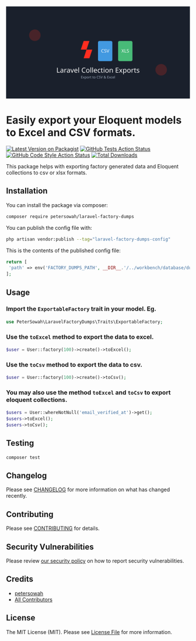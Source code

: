<p align="center"><img src="/art/social-card.svg" alt="Social Card of Laravel Activity Log"></p>

# Easily export your Eloquent models to Excel and CSV formats.

[![Latest Version on Packagist](https://img.shields.io/packagist/v/petersowah/laravel-factory-dumps.svg?style=flat-square)](https://packagist.org/packages/petersowah/laravel-factory-dumps)
[![GitHub Tests Action Status](https://img.shields.io/github/actions/workflow/status/petersowah/laravel-factory-dumps/run-tests.yml?branch=main&label=tests&style=flat-square)](https://github.com/petersowah/laravel-factory-dumps/actions?query=workflow%3Arun-tests+branch%3Amain)
[![GitHub Code Style Action Status](https://img.shields.io/github/actions/workflow/status/petersowah/laravel-factory-dumps/fix-php-code-style-issues.yml?branch=main&label=code%20style&style=flat-square)](https://github.com/petersowah/laravel-factory-dumps/actions?query=workflow%3A"Fix+PHP+code+style+issues"+branch%3Amain)
[![Total Downloads](https://img.shields.io/packagist/dt/petersowah/laravel-factory-dumps.svg?style=flat-square)](https://packagist.org/packages/petersowah/laravel-factory-dumps)

This package helps with exporting factory generated data and Eloquent collections to csv or xlsx formats.
## Installation

You can install the package via composer:

```bash
composer require petersowah/laravel-factory-dumps
```

You can publish the config file with:

```bash
php artisan vendor:publish --tag="laravel-factory-dumps-config"
```

This is the contents of the published config file:

```php
return [
 'path' => env('FACTORY_DUMPS_PATH', __DIR__.'/../workbench/database/dumps'),
];
```

## Usage
### Import the `ExportableFactory` trait in your model. Eg.

```php
use PeterSowah\LaravelFactoryDumps\Traits\ExportableFactory;
```

### Use the `toExcel` method to export the data to excel.
```php
$user = User::factory(100)->create()->toExcel();
```

### Use the `toCsv` method to export the data to csv.
```php
$user = User::factory(100)->create()->toCsv();
```
### You may also use the method `toExcel` and `toCsv` to export eloquent collections.

```php
$users = User::whereNotNull('email_verified_at')->get();
$users->toExcel();
$users->toCsv();
```


## Testing

```bash
composer test
```

## Changelog

Please see [CHANGELOG](CHANGELOG.md) for more information on what has changed recently.

## Contributing

Please see [CONTRIBUTING](CONTRIBUTING.md) for details.

## Security Vulnerabilities

Please review [our security policy](../../security/policy) on how to report security vulnerabilities.

## Credits

- [petersowah](https://github.com/petersowah)
- [All Contributors](../../contributors)

## License

The MIT License (MIT). Please see [License File](LICENSE.md) for more information.
